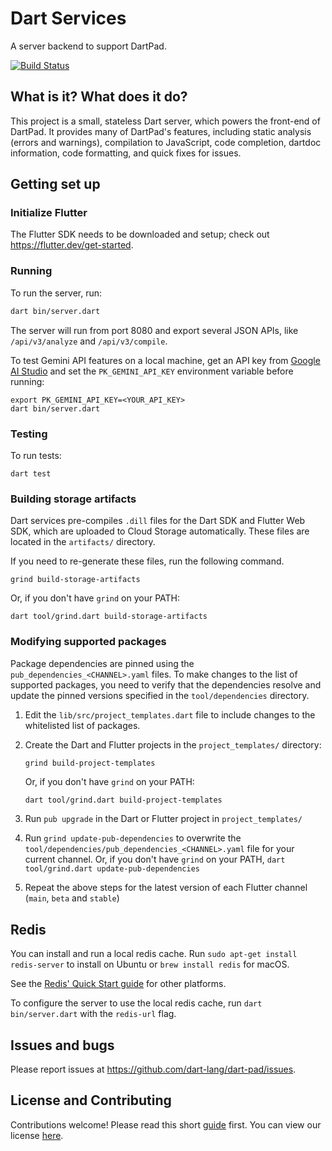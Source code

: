 # Dart Services

A server backend to support DartPad.

[![Build Status](https://github.com/dart-lang/dart-services/workflows/dart-services/badge.svg)](https://github.com/dart-lang/dart-services/actions?workflow=dart-services)

## What is it? What does it do?

This project is a small, stateless Dart server, which powers the front-end of
DartPad. It provides many of DartPad's features, including static analysis
(errors and warnings), compilation to JavaScript, code completion, dartdoc
information, code formatting, and quick fixes for issues.

## Getting set up

### Initialize Flutter

The Flutter SDK needs to be downloaded and setup; check out
https://flutter.dev/get-started.

### Running

To run the server, run:

```bash
dart bin/server.dart
```

The server will run from port 8080 and export several JSON APIs, like
`/api/v3/analyze` and `/api/v3/compile`.

To test Gemini API features on a local machine,
get an API key from [Google AI Studio](https://aistudio.google.com)
and set the `PK_GEMINI_API_KEY` environment variable before running:

```
export PK_GEMINI_API_KEY=<YOUR_API_KEY>
dart bin/server.dart
```

### Testing

To run tests:

`dart test`

### Building storage artifacts

Dart services pre-compiles `.dill` files for the Dart SDK and Flutter Web SDK, which
are uploaded to Cloud Storage automatically. These files are located in the 
`artifacts/` directory.

If you need to re-generate these files, run the following command.

```
grind build-storage-artifacts
```

Or, if you don't have `grind` on your PATH:

```
dart tool/grind.dart build-storage-artifacts
```

### Modifying supported packages

Package dependencies are pinned using the `pub_dependencies_<CHANNEL>.yaml`
files. To make changes to the list of supported packages, you need to verify
that the dependencies resolve and update the pinned versions specified in the
`tool/dependencies` directory.

1. Edit the `lib/src/project_templates.dart` file to include changes to the
   whitelisted list of packages.
2. Create the Dart and Flutter projects in the `project_templates/` directory:

    ```bash
    grind build-project-templates
    ```

    Or, if you don't have `grind` on your PATH:

   ```
   dart tool/grind.dart build-project-templates
   ```

4. Run `pub upgrade` in the Dart or Flutter project in `project_templates/`
5. Run `grind update-pub-dependencies` to overwrite the
   `tool/dependencies/pub_dependencies_<CHANNEL>.yaml` file for your current
   channel. Or, if you don't have `grind` on your PATH, `dart tool/grind.dart update-pub-dependencies`
6. Repeat the above steps for the latest version of each Flutter channel
   (`main`, `beta` and `stable`)

## Redis

You can install and run a local redis cache. Run `sudo apt-get install redis-server` to install on Ubuntu or `brew install redis` for macOS. 

See the [Redis' Quick Start guide](https://redis.io/topics/quickstart) for other platforms.

To configure the server to use the local redis cache, run `dart bin/server.dart` with the `redis-url` flag.

## Issues and bugs

Please report issues at https://github.com/dart-lang/dart-pad/issues.

## License and Contributing

Contributions welcome! Please read this short
[guide](https://github.com/dart-lang/dart-pad/blob/main/CONTRIBUTING.md) first.
You can view our license
[here](https://github.com/dart-lang/dart-pad/blob/main/LICENSE).
